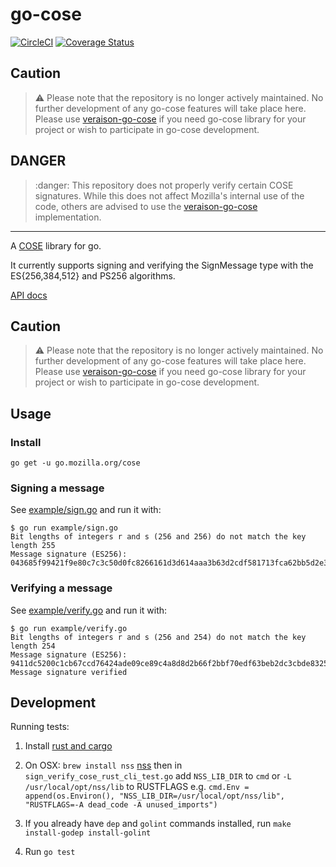 # go-cose

[![CircleCI](https://circleci.com/gh/mozilla-services/go-cose.svg?style=svg)](https://circleci.com/gh/mozilla-services/go-cose) 
[![Coverage Status](https://coveralls.io/repos/github/mozilla-services/go-cose/badge.svg)](https://coveralls.io/github/mozilla-services/go-cose)

## Caution
> :warning: Please note that the repository is no longer actively maintained. No further development of any go-cose features will take place here. Please use [veraison-go-cose](https://github.com/veraison/go-cose) if you need go-cose library for your project or wish to participate in go-cose development.

## DANGER
> :danger: This repository does not properly verify certain COSE signatures. While this does not affect Mozilla's internal use of the code, others are advised to use the [veraison-go-cose](https://github.com/veraison/go-cose) implementation.

----
A [COSE](https://tools.ietf.org/html/rfc8152) library for go.

It currently supports signing and verifying the SignMessage type with the ES{256,384,512} and PS256 algorithms.

[API docs](https://godoc.org/go.mozilla.org/cose)

## Caution
> :warning: Please note that the repository is no longer actively maintained. No further development of any go-cose features will take place here. Please use [veraison-go-cose](https://github.com/veraison/go-cose) if you need go-cose library for your project or wish to participate in go-cose development.

## Usage

### Install

```console
go get -u go.mozilla.org/cose
```

### Signing a message

See [example/sign.go](example/sign.go) and run it with:

```console
$ go run example/sign.go
Bit lengths of integers r and s (256 and 256) do not match the key length 255
Message signature (ES256): 043685f99421f9e80c7c3c50d0fc8266161d3d614aaa3b63d2cdf581713fca62bb5d2e34d2352dbe41424b31d0b4a11d6b2d4764c18e2af04f4520fbe494d51c
```

### Verifying a message

See [example/verify.go](example/verify.go) and run it with:

```console
$ go run example/verify.go
Bit lengths of integers r and s (256 and 254) do not match the key length 254
Message signature (ES256): 9411dc5200c1cb67ccd76424ade09ce89c4a8d8d2b66f2bbf70edf63beb2dc3cbde83250773e659b635d3715442a1efaa6b0c030ee8a2523c3e37a22ddb055fa
Message signature verified
```

## Development

Running tests:

1. Install [rust and cargo](https://www.rustup.rs/)

1. On OSX: `brew install nss` [nss](https://developer.mozilla.org/en-US/docs/Mozilla/Projects/NSS) then in `sign_verify_cose_rust_cli_test.go` add `NSS_LIB_DIR` to `cmd` or `-L /usr/local/opt/nss/lib` to RUSTFLAGS e.g. `cmd.Env = append(os.Environ(), "NSS_LIB_DIR=/usr/local/opt/nss/lib", "RUSTFLAGS=-A dead_code -A unused_imports")`

1. If you already have `dep` and `golint` commands installed, run `make install-godep install-golint`

1. Run `go test`
